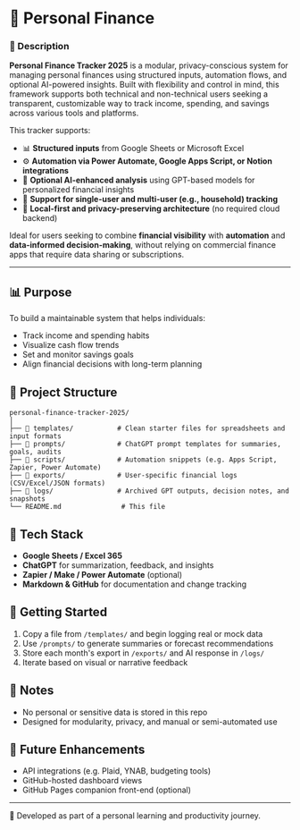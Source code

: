 # 💸 Personal Finance 

### 🧾 Description

**Personal Finance Tracker 2025** is a modular, privacy-conscious system for managing personal finances using structured inputs, automation flows, and optional AI-powered insights. Built with flexibility and control in mind, this framework supports both technical and non-technical users seeking a transparent, customizable way to track income, spending, and savings across various tools and platforms.

This tracker supports:
- 📊 **Structured inputs** from Google Sheets or Microsoft Excel  
- ⚙️ **Automation via Power Automate, Google Apps Script, or Notion integrations**  
- 🧠 **Optional AI-enhanced analysis** using GPT-based models for personalized financial insights  
- 🏦 **Support for single-user and multi-user (e.g., household) tracking**  
- 🔐 **Local-first and privacy-preserving architecture** (no required cloud backend)

Ideal for users seeking to combine **financial visibility** with **automation** and **data-informed decision-making**, without relying on commercial finance apps that require data sharing or subscriptions.

---

## 📊 Purpose

To build a maintainable system that helps individuals:
- Track income and spending habits
- Visualize cash flow trends
- Set and monitor savings goals
- Align financial decisions with long-term planning

## 🧩 Project Structure

```
personal-finance-tracker-2025/
│
├── 📁 templates/           # Clean starter files for spreadsheets and input formats
├── 📁 prompts/             # ChatGPT prompt templates for summaries, goals, audits
├── 📁 scripts/             # Automation snippets (e.g. Apps Script, Zapier, Power Automate)
├── 📁 exports/             # User-specific financial logs (CSV/Excel/JSON formats)
├── 📁 logs/                # Archived GPT outputs, decision notes, and snapshots
└── README.md               # This file
```

## 🔧 Tech Stack

- **Google Sheets / Excel 365**
- **ChatGPT** for summarization, feedback, and insights
- **Zapier / Make / Power Automate** (optional)
- **Markdown & GitHub** for documentation and change tracking

## 🚀 Getting Started

1. Copy a file from `/templates/` and begin logging real or mock data
2. Use `/prompts/` to generate summaries or forecast recommendations
3. Store each month's export in `/exports/` and AI response in `/logs/`
4. Iterate based on visual or narrative feedback

## 📌 Notes

- No personal or sensitive data is stored in this repo
- Designed for modularity, privacy, and manual or semi-automated use

## 🧠 Future Enhancements

- API integrations (e.g. Plaid, YNAB, budgeting tools)
- GitHub-hosted dashboard views
- GitHub Pages companion front-end (optional)

---
📍 Developed as part of a personal learning and productivity journey.

